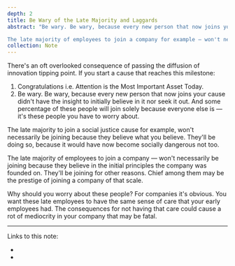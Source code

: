 ```yaml
---
depth: 2
title: Be Wary of the Late Majority and Laggards
abstract: "Be wary. Be wary, because every new person that now joins your cause didn't have the insight to initially believe in it nor seek it out. And some percentage of these people will join solely because everyone else is — it's these people you have to worry about. 

The late majority of employees to join a company for example — won't necessarily be joining because they believe in the initial principles the company was founded on. They'll be joining for other reasons. Chief among them will be the prestige and CV trophy, of joining a company of that scale."
collection: Note
---
```

There's an oft overlooked consequence of passing the diffusion of innovation tipping point. If you start a cause that reaches this milestone: 
1. Congratulations i.e. <inter-link href="attention-is-the-best-asset-today">Attention is the Most Important Asset Today</inter-link>.
2. Be wary. Be wary, because every new person that now joins your cause didn't have the insight to initially believe in it nor seek it out. And some percentage of these people will join solely because everyone else is — it's these people you have to worry about.

The late majority to join a social justice cause for example, won't necessarily be joining because they believe what you believe. They'll be doing so, because it would have now become socially dangerous not too.

The late majority of employees to join a company — won't necessarily be joining because they believe in the initial principles the company was founded on. They'll be joining for other reasons. Chief among them may be the prestige of joining a company of that scale.

Why should you worry about these people? For companies it's obvious. You want these late employees to have the same sense of care that your early employees had. The consequences for not having that care could cause a rot of mediocrity in your company that may be fatal.

---

Links to this note:
- <inter-link href="attention-is-the-best-asset-today"></inter-link>
- <inter-link href="the-flywheel-effect-of-protesting-and-rioting"></inter-link>